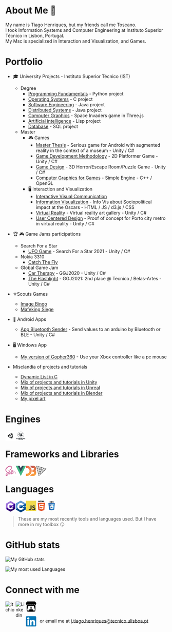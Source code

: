 # About Me :wave:

My name is Tiago Henriques, but my friends call me Toscano.\
I took Information Systems and Computer Engineering at Instituto Superior Técnico in Lisbon, Portugal.\
My Msc is specialized in Interaction and Visualization, and Games. 

# Portfolio

* :mortar_board: University Projects - Instituto Superior Técnico (IST) 
  * Degree 
    * [Programming Fundamentals](https://github.com/Toscan0/IST-FP) - Python project 
    * [Operating Systems](https://github.com/Toscan0/IST-SO) - C project
    * [Software Engineering](https://github.com/Toscan0/IST-ES) - Java project
    * [Distributed Systems](https://github.com/Toscan0/IST-SD) - Java project
    * [Computer Graphics](https://github.com/Toscan0/IST-CG) - Space Invaders game in Three.js
    * [Artificial intelligence](https://github.com/Toscan0/IST-IA) - Lisp project
    * [Database](https://github.com/Toscan0/IST-BD) - SQL project
  * Master
    * :video_game: Games
      * [Master Thesis](https://github.com/Toscan0/IST-Thesis-FaradayMuseum) - Serious game for Android with augmented reality in the context of a museum - Unity / C# 
      * [Game Development Methodology](https://github.com/Toscan0/IST-MDJ) - 2D Platformer Game - Unity / C#
      * [Game Design](https://github.com/Toscan0/IST-DDJ) - 3D Horror/Escape Room/Puzzle Game - Unity / C#
      * [Computer Graphics for Games](https://github.com/Toscan0/IST-CGJ) - Simple Engine - C++ / OpenGL
    * :desktop_computer: Interaction and Visualization
       * [Interactive Visual Communication](https://github.com/Toscan0/IST-CVI)
       * [Information Visualization](https://github.com/Toscan0/IST-VI) - Info Vis about Sociopolitical impact at the Oscars - HTML / JS / d3.js / CSS
       * [Virtual Reality](https://github.com/Toscan0/IST-RV) - Virtual reality art gallery  - Unity / C#
       * [User Centered Design](https://github.com/Toscan0/IST-CCU) - Proof of concept for Porto city metro in virtual reality - Unity / C#
    
* :trophy: :video_game: Game Jams participations
  * Search For a Star
    * [UFO Game](https://github.com/Toscan0/Search-For-A-Star-2021) - Search For a Star 2021 - Unity / C#
  * Nokia 3310 
    * [Catch The Fly](https://github.com/Toscan0/Nokia-3310-2021)
  * Global Game Jam
    * [Car Therapy](https://github.com/Toscan0/GGJ2020) - GGJ2020 - Unity / C#
    * [The Flashlight](https://github.com/Toscan0/GGJ2021) - GGJ2021: 2nd place @ Tecnico / Belas-Artes  - Unity / C#
 
 * ⚜️Scouts Games
   * [Image Bingo](https://github.com/Toscan0/Image-Bingo)
   * [Mafeking Siege](https://github.com/Toscan0/Siege-of-Mafeking)  

* :iphone: Android Apps 
  * [App Bluetooth Sender](https://github.com/Toscan0/Car_leds) - Send values to an arduino by Bluetooth or BLE - Unity / C#

* :desktop_computer: Windows App
  * [My version of Gopher360](https://github.com/Toscan0/Gopher360) - Use your Xbox controller like a pc mouse

* Misclandia of projects and tutorials
  * [Dynamic List in C](https://github.com/Toscan0/Dynamic-List-C)
  * [Mix of projects and tutorials in Unity](https://github.com/Toscan0/Unity-Misc)
  * [Mix of projects and tutorials in Unreal](https://github.com/Toscan0/Unreal-Engine-4-misc)
  * [Mix of projects and tutorials in Blender](https://github.com/Toscan0/Blender-Misc)
  * [My pixel art](https://github.com/Toscan0/Pixel-Art)
  

# Engines

<img align="left" alt="Unity" width="32px" height="32px" 
  src="./icons/Engines/Unity/unity-tab-square-white.png"/>
<img align="left" alt="Unreal" width="32px" height="32px" 
  src="./icons/Engines/UE/Unreal_Engine_Black.png"/>

<br/>

# Frameworks and Libraries

<img align="left" alt="Sass" width="32px"  height="32px" 
  src="./icons/Frameworks/Sass_logo.png"/>
<img align="left" alt="Vue" width="32px"  height="32px" 
  src="./icons/Frameworks/Vue_logo.png"/>
<img align="left" alt="D3.js" width="32px"  height="32px" 
  src="./icons/Frameworks/D3JS.svg"/>
<img align="left" alt="Three.js" width="32px"  height="32px" 
  src="./icons/Frameworks/ThreeJS.png"/>

<br/>

# Languages

<img align="left" alt="C#" width="32px" src="./icons/Languages/C_Sharp_logo.png"/>
<img align="left" alt="Cpp" width="32px" src="./icons/Languages/Cpp_logo.png"/>
<img align="left" alt="JavaScript" width="32px" src="./icons/Languages/JS_logo.png"/>
<img align="left" alt="HTML5" width="32px" src="./icons/Languages/HTML5_logo.png"/>
<img align="left" alt="CSS3" width="32px" src="./icons/Languages/CSS_logo.png"/>

<br/>
<br/>

> These are my most recently tools and languages used. But I have more in my toolbox :stuck_out_tongue:

# GitHub stats

![My GitHub stats](https://github-readme-stats.vercel.app/api?username=Toscan0&count_private=true&show_icons=true&theme=radical)

![My most used Languages](https://github-readme-stats.vercel.app/api/top-langs/?username=Toscan0&count_private=true&show_icons=true&theme=radical)

# Connect with me

<img align="left" alt="Itchio" width="32px" src="https://toscan0.itch.io/"/>
<img align="left" alt="Linkedin" width="32px" src="https://www.linkedin.com/in/tiago-henriques-638252132/"/>
  
[<img align="center" alt="my itchio" width="32px" height="32px" 
  src="./icons/Social/itchio-textless-black.svg"/>][itchio]

[<img align="center" alt="my linkedin" width="32px" height="32px" 
  src="./icons/Social/linkedin.png"/>][linkedin] &ensp;or email me at j.tiago.henriques@tecnico.ulisboa.pt



[linkedin]: https://www.linkedin.com/in/tiago-henriques-638252132/
[itchio]: https://toscan0.itch.io/

